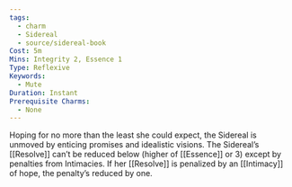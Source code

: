 ```yaml
---
tags:
  - charm
  - Sidereal
  - source/sidereal-book
Cost: 5m
Mins: Integrity 2, Essence 1
Type: Reflexive
Keywords:
  - Mute
Duration: Instant
Prerequisite Charms:
  - None
---
```

Hoping for no more than the least she could expect, the Sidereal is unmoved by enticing promises and idealistic visions. The Sidereal’s [[Resolve]] can’t be reduced below (higher of [[Essence]] or 3) except by penalties from Intimacies. If her [[Resolve]] is penalized by an [[Intimacy]] of hope, the penalty’s reduced by one.